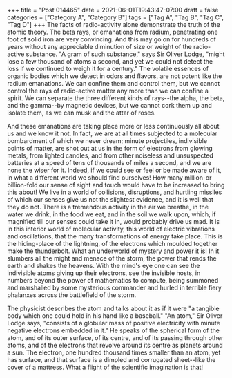 +++
title = "Post 014465"
date = 2021-06-01T19:43:47-07:00
draft = false
categories = ["Category A", "Category B"]
tags = ["Tag A", "Tag B", "Tag C", "Tag D"]
+++
The facts of radio-activity alone demonstrate the truth of the atomic theory. The beta rays, or emanations from radium, penetrating one foot of solid iron are very convincing. And this may go on for hundreds of years without any appreciable diminution of size or weight of the radio-active substance. "A gram of such substance," says Sir Oliver Lodge, "might lose a few thousand of atoms a second, and yet we could not detect the loss if we continued to weigh it for a century." The volatile essences of organic bodies which we detect in odors and flavors, are not potent like the radium emanations. We can confine them and control them, but we cannot control the rays of radio-active matter any more than we can confine a spirit. We can separate the three different kinds of rays--the alpha, the beta, and the gamma--by magnetic devices, but we cannot cork them up and isolate them, as we can musk and the attar of roses.

And these emanations are taking place more or less continuously all about us and we know it not. In fact, we are at all times subjected to a molecular bombardment of which we never dream; minute projectiles, indivisible points of matter, are shot out at us in the form of electrons from glowing metals, from lighted candles, and from other noiseless and unsuspected batteries at a speed of tens of thousands of miles a second, and we are none the wiser for it. Indeed, if we could see or feel or be made aware of it, in what a different world we should find ourselves! How many million-or billion-fold our sense of sight and touch would have to be increased to bring this about! We live in a world of collisions, disruptions, and hurtling missiles of which our senses give us not the slightest evidence, and it is well that they do not. There is a tremendous activity in the air we breathe, in the water we drink, in the food we eat, and in the soil we walk upon, which, if magnified till our senses could take it in, would probably drive us mad. It is in this interior world of molecular activity, this world of electric vibrations and oscillations, that the many transformations of energy take place. This is the hiding-place of the lightning, of the electrons which moulded together make the thunderbolt. What an underworld of mystery and power it is! In it slumbers all the might and menace of the storm, the power that rends the earth and shakes the heavens. With the mind's eye one can see the indivisible atoms giving up their electrons, see the invisible hosts, in numbers beyond the power of mathematics to compute, being summoned and marshalled by some mysterious commander and hurled in terrible fiery phalanxes across the battlefield of the storm.

The physicist describes the atom and talks about it as if it were "a tangible body which one could hold in his hand like a baseball." "An atom," Sir Oliver Lodge says, "consists of a globular mass of positive electricity with minute negative electrons embedded in it." He speaks of the spherical form of the atom, and of its outer surface, of its centre, and of its passing through other atoms, and of the electrons that revolve around its centre as planets around a sun. The electron, one hundred thousand times smaller than an atom, yet has surface, and that surface is a dimpled and corrugated sheet--like the cover of a mattress. What a flight of the scientific imagination is that!
